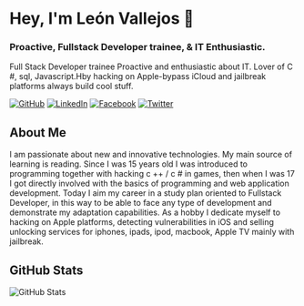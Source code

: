 # Hey, I'm León Vallejos 👋

### Proactive, Fullstack Developer trainee, & IT Enthusiastic.

Full Stack Developer trainee Proactive and enthusiastic about IT.
Lover of C #, sql, Javascript.Hby hacking on Apple-bypass iCloud and jailbreak platforms always build cool stuff.

[![GitHub](https://img.shields.io/badge/GitHub-leonvallejos-black)](https://github.com/leonvallejos)
[![LinkedIn](https://img.shields.io/badge/LinkedIn-leonvallejos-blue)](https://www.linkedin.com/in/leonvallejos/)
[![Facebook](https://img.shields.io/badge/Facebook-dev.leonvallejos-blue)](https://www.facebook.com/dev.leonvallejos/)
[![Twitter](https://img.shields.io/badge/Twitter-devleonvallejos-blue)](https://twitter.com/devleonvallejos/)

## About Me

I am passionate about new and innovative technologies. My main source of learning is reading. Since I was 15 years old I was introduced to programming together with hacking c ++ / c # in games, then when I was 17 I got directly involved with the basics of programming and web application development. Today I aim my career in a study plan oriented to Fullstack Developer, in this way to be able to face any type of development and demonstrate my adaptation capabilities.
As a hobby I dedicate myself to hacking on Apple platforms, detecting vulnerabilities in iOS and selling unlocking services for iphones, ipads, ipod, macbook, Apple TV mainly with jailbreak.

## GitHub Stats

![GitHub Stats](https://github-readme-stats.vercel.app/api?username=leonvallejos&&show_icons=true)


